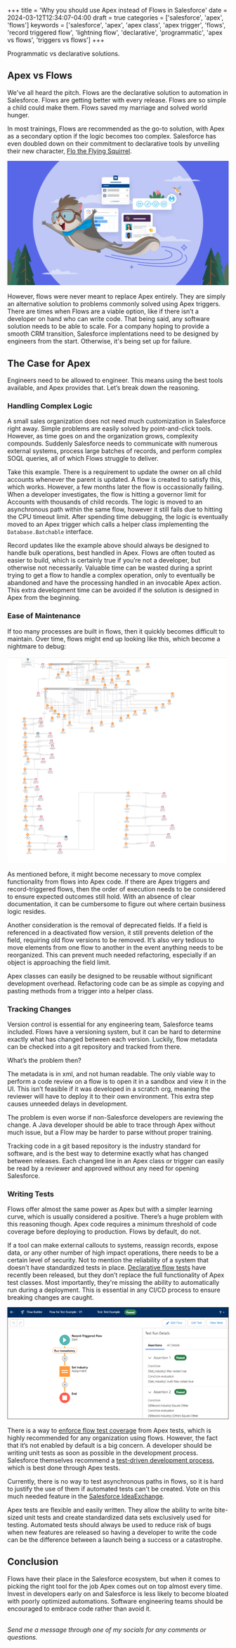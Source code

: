 +++
title = 'Why you should use Apex instead of Flows in Salesforce'
date = 2024-03-12T12:34:07-04:00
draft = true
categories = ['salesforce', 'apex', 'flows']
keywords = ['salesforce', 'apex', 'apex class', 'apex trigger', 'flows', 'record triggered flow', 'lightning flow', 'declarative', 'programmatic', 'apex vs flows', 'triggers vs flows']
+++

Programmatic vs declarative solutions.

## Apex vs Flows
We've all heard the pitch. Flows are the declarative solution to automation in Salesforce. Flows are getting better with every release. Flows are so simple a child could make them. Flows saved my marriage and solved world hunger.

In most trainings, Flows are recommended as the go-to solution, with Apex as a secondary option if the logic becomes too complex. Salesforce has even doubled down on their commitment to declarative tools by unveiling their new character, [Flo the Flying Squirrel](https://www.salesforce.com/blog/meet-salesforce-workflow-character-flo/). 

![Flow the flying Squirrel flying across the screen](../../../assets/img/first_post/flo.png)

However, flows were never meant to replace Apex entirely. They are simply an alternative solution to problems commonly solved using Apex triggers. There are times when Flows are a viable option, like if there isn’t a developer on hand who can write code. That being said, any software solution needs to be able to scale. For a company hoping to provide a smooth CRM transition, Salesforce implentations need to be designed by engineers from the start. Otherwise, it's being set up for failure. 

## The Case for Apex
Engineers need to be allowed to engineer. This means using the best tools available, and Apex provides that. Let’s break down the reasoning.

### Handling Complex Logic
A small sales organization does not need much customization in Salesforce right away. Simple problems are easily solved by point-and-click tools. However, as time goes on and the organization grows, complexity compounds. Suddenly Salesforce needs to communicate with numerous external systems, process large batches of records, and perform complex SOQL queries, all of which Flows struggle to deliver.

Take this example. There is a requirement to update the owner on all child accounts whenever the parent is updated. A flow is created to satisfy this, which works. However, a few months later the flow is occassionally failing. When a developer investigates, the flow is hitting a governor limit for Accounts with thousands of child records. The logic is moved to an asynchronous path within the same flow, however it still fails due to hitting the CPU timeout limit. After spending time debugging, the logic is eventually moved to an Apex trigger which calls a helper class implementing the `Database.Batchable` interface.

Record updates like the example above should always be designed to handle bulk operations, best handled in Apex. Flows are often touted as easier to build, which is certainly true if you’re not a developer, but otherwise not necessarily. Valuable time can be wasted during a sprint trying to get a flow to handle a complex operation, only to eventually be abandoned and have the processing handled in an invocable Apex action. This extra development time can be avoided if the solution is designed in Apex from the beginning.

### Ease of Maintenance
If too many processes are built in flows, then it quickly becomes difficult to maintain. Over time, flows might end up looking like this, which become a nightmare to debug:

![A very large Salesforce flow, with numerous complex branches](../../../assets/img/first_post/large_flow.png)

As mentioned before, it might become necessary to move complex functionality from flows into Apex code. If there are Apex triggers and record-triggered flows, then the order of execution needs to be considered to ensure expected outcomes still hold. With an absence of clear documentation, it can be cumbersome to figure out where certain business logic resides.

Another consideration is the removal of deprecated fields. If a field is referenced in a deactivated flow version, it still prevents deletion of the field, requiring old flow versions to be removed. It’s also very tedious to move elements from one flow to another in the event anything needs to be reorganized. This can prevent much needed refactoring, especially if an object is approaching the field limit.

Apex classes can easily be designed to be reusable without significant development overhead. Refactoring code can be as simple as copying and pasting methods from a trigger into a helper class.

### Tracking Changes
Version control is essential for any engineering team, Salesforce teams included. Flows have a versioning system, but it can be hard to determine exactly what has changed between each version. Luckily, flow metadata can be checked into a git repository and tracked from there.

What’s the problem then?

The metadata is in xml, and not human readable. The only viable way to perform a code review on a flow is to open it in a sandbox and view it in the UI. This isn’t feasible if it was developed in a scratch org, meaning the reviewer will have to deploy it to their own environment. This extra step causes unneeded delays in development.

The problem is even worse if non-Salesforce developers are reviewing the change. A Java developer should be able to trace through Apex without much issue, but a Flow may be harder to parse without proper training.

Tracking code in a git based repository is the industry standard for software, and is the best way to determine exactly what has changed between releases. Each changed line in an Apex class or trigger can easily be read by a reviewer and approved without any need for opening Salesforce.

### Writing Tests
Flows offer almost the same power as Apex but with a simpler learning curve, which is usually considered a positive. There’s a huge problem with this reasoning though. Apex code requires a minimum threshold of code coverage before deploying to production. Flows by default, do not.

If a tool can make external callouts to systems, reassign records, expose data, or any other number of high impact operations, there needs to be a certain level of security. Not to mention the reliability of a system that doesn't have standardized tests in place. [Declarative flow tests](https://help.salesforce.com/s/articleView?id=sf.flow_concepts_testing.htm&type=5) have recently been released, but they don’t replace the full functionality of Apex test classes. Most importantly, they're missing the ability to automatically run during a deployment. This is essential in any CI/CD process to ensure breaking changes are caught.

![A successful flow test executed in Salesforce UI](../../../assets/img/first_post/flow_test.png)

There is a way to [enforce flow test coverage](https://help.salesforce.com/s/articleView?id=release-notes.rn_forcecom_flow_mgmnt_coverage.htm&release=222&type=5) from Apex tests, which is highly recommended for any organization using flows. However, the fact that it’s not enabled by default is a big concern. A developer should be writing unit tests as soon as possible in the development process. Salesforce themselves recommend a [test-driven development process](https://developer.salesforce.com/docs/atlas.en-us.apexcode.meta/apexcode/apex_testing_intro.htm), which is best done through Apex tests.

Currently, there is no way to test asynchronous paths in flows, so it is hard to justify the use of them if automated tests can't be created. Vote on this much needed feature in the [Salesforce IdeaExchange](https://ideas.salesforce.com/s/idea/a0B8W00000QO3yoUAD/allow-testing-of-asynchronous-path-in-flow-via-apex).

Apex tests are flexible and easily written. They allow the ability to write bite-sized unit tests and create standardized data sets exclusively used for testing. Automated tests should always be used to reduce risk of bugs when new features are released so having a developer to write the code can be the difference between a launch being a success or a catastrophe.

## Conclusion
Flows have their place in the Salesforce ecosystem, but when it comes to picking the right tool for the job Apex comes out on top almost every time. Invest in developers early on and Salesforce is less likely to become bloated with poorly optimized automations. Software engineering teams should be encouraged to embrace code rather than avoid it.


<br>*Send me a message through one of my socials for any comments or questions.*
